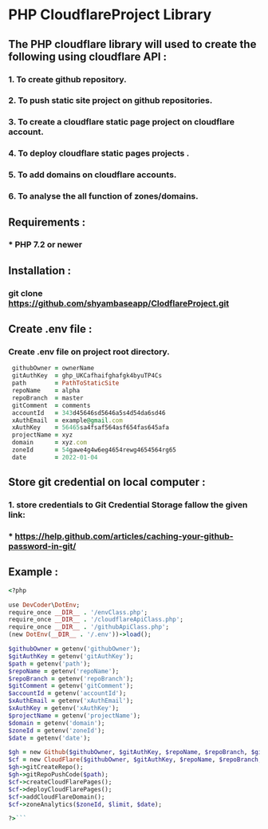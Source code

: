 # PHP CloudflareProject Library

## The PHP cloudflare library will used to create the following using cloudflare API :

### 1. To create github repository.
### 2. To push static site project on github repositories.
### 3. To create a cloudflare static page project on cloudflare account.
### 4. To deploy cloudflare static pages projects .
### 5. To add domains on cloudflare accounts.
### 6. To analyse the all function of zones/domains.

## Requirements :

### * PHP 7.2 or newer

## Installation :

### git clone https://github.com/shyambaseapp/ClodflareProject.git

## Create .env file :

### Create .env file on project root directory.

```ruby
 githubOwner = ownerName
 gitAuthKey  = ghp_UKCafhaifghafgk4byuTP4Cs
 path        = PathToStaticSite
 repoName    = alpha
 repoBranch  = master
 gitComment  = comments
 accountId   = 343d45646sd5646a5s4d54da6sd46
 xAuthEmail  = example@gmail.com
 xAuthKey    = 56465sa4fsaf564asf654fas645afa
 projectName = xyz
 domain      = xyz.com
 zoneId      = 54gawe4g4w6eg4654rewg4654564rg65
 date        = 2022-01-04                       
```

##  Store git credential on local computer :
###  1. store credentials to Git Credential Storage fallow the given link:

###   *  https://help.github.com/articles/caching-your-github-password-in-git/


## Example :

 ```ruby
 <?php

 use DevCoder\DotEnv;
 require_once __DIR__ . '/envClass.php';
 require_once __DIR__ . '/cloudflareApiClass.php';
 require_once __DIR__ . '/githubApiClass.php';
 (new DotEnv(__DIR__ . '/.env'))->load();

 $githubOwner = getenv('githubOwner');
 $gitAuthKey = getenv('gitAuthKey');
 $path = getenv('path');
 $repoName = getenv('repoName');
 $repoBranch = getenv('repoBranch');
 $gitComment = getenv('gitComment');
 $accountId = getenv('accountId');
 $xAuthEmail = getenv('xAuthEmail');
 $xAuthKey = getenv('xAuthKey');
 $projectName = getenv('projectName');
 $domain = getenv('domain');
 $zoneId = getenv('zoneId');
 $date = getenv('date');

 $gh = new Github($githubOwner, $gitAuthKey, $repoName, $repoBranch, $gitComment);
 $cf = new CloudFlare($githubOwner, $gitAuthKey, $repoName, $repoBranch, $gitComment, $xAuthEmail, $xAuthKey, $domain, $accountId, $projectName);
 $gh->gitCreateRepo();
 $gh->gitRepoPushCode($path);
 $cf->createCloudFlarePages();
 $cf->deployCloudFlarePages();
 $cf->addCloudFlareDomain();
 $cf->zoneAnalytics($zoneId, $limit, $date);

 ?>```
